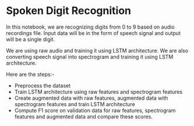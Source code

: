 # Spoken Digit Recognition

In this notebook, we are recognizing digits from 0 to 9 based on audio recordings file. Input data will be in the form of speech signal and output will be a single digit.

We are using raw audio and training it using LSTM architecture. We are also converting speech signal into spectrogram and training it using LSTM architecture.

Here are the steps:- 
- Preprocess the dataset
- Train LSTM architecture using raw features and spectrogram features
- Create augmented data with raw features, augmented data with spectrogram features and train LSTM architecture
- Compute F1 score on validation data for raw features, spectrogram features and augmented data and compare these scores.
